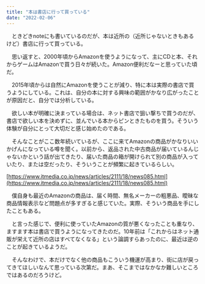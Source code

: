 ```yaml
---
title: "本は書店に行って買っている"
date: "2022-02-06"
---
```


　ときどきnoteにも書いているのだが、本は近所の（近所じゃないときもあるけど）書店に行って買っている。

　思い返すと、2000年頃からAmazonを使うようになって、主にCDと本、それからゲームはAmazonで買う日々が続いた。Amazon便利だなーと思っていた頃だ。

　2015年頃からは自然にAmazonを使うことが減り、特に本は実際の書店で買うようにしている。これは、自分の本に対する興味の範囲がかなり広がったことが原因だと、自分では分析している。

　欲しい本が明確に決まっている場合は、ネット書店で狙い撃ちで買うのだが、書店で欲しい本を決めずに、並んでいる本からピンときたものを買う。そういう体験が自分にとって大切だと感じ始めたのである。

　そんなことがここ数年続いているが、ここに来てAmazonの商品がかなりいいかげんになっている噂を聞く。以前から、返品された中古商品が届いているんじゃないかという話が出てきたり、届いた商品の箱が開けられて別の商品が入っていたり、または空だったり、そういうことが頻繁に起きているらしい。

[https://www.itmedia.co.jp/news/articles/2111/18/news085.html](https://www.itmedia.co.jp/news/articles/2111/18/news085.html)

　僕自身も最近のAmazonの商品は、届く時間、無名メーカーの粗悪品、曖昧な商品情報表示など問題点が多すぎると感じていた。実際、そういう商品を手にしたこともある。

　と言った感じで、便利に使っていたAmazonの質が悪くなったことも重なり、ますます本は書店で買うようになってきたのだ。10年前は「これからはネット通販が栄えて近所の店はすべてなくなる」という論調すらあったのに、最近は逆のことが起きているようだ。

　そんなわけで、本だけでなく他の商品もこういう機運が高まり、街に店が戻ってきてほしいなんて思っている次第だ。まあ、そこまではなかなか難しいところではあるのだろうけど。
